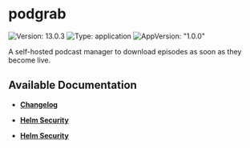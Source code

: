 # podgrab

![Version: 13.0.3](https://img.shields.io/badge/Version-13.0.3-informational?style=flat-square) ![Type: application](https://img.shields.io/badge/Type-application-informational?style=flat-square) ![AppVersion: "1.0.0"](https://img.shields.io/badge/AppVersion-"1.0.0"-informational?style=flat-square)

A self-hosted podcast manager to download episodes as soon as they become live.

## Available Documentation

- [**Changelog**](CHANGELOG)

- [**Helm Security**](container-security)

- [**Helm Security**](helm-security)

